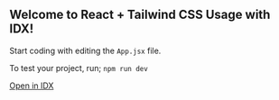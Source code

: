 ## Welcome to React + Tailwind CSS Usage with IDX!

Start coding with editing the ```App.jsx``` file.<br>

To test your project, run; ```npm run dev```<br>

[Open in IDX](https://idx.google.com/new?template=https://github.com/EmrD/idx-react-template)
